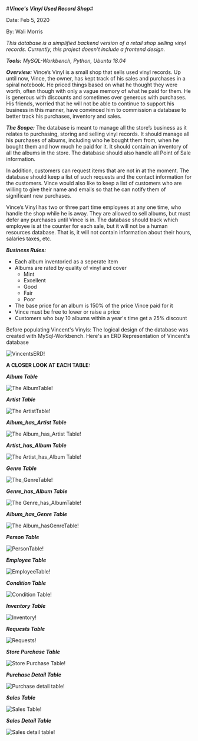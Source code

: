 #***Vince's Vinyl Used Record Shop***# 

Date: Feb 5, 2020

By: Wali Morris

*This database is a simplified backend version of a retail shop selling vinyl records. Currently, this 
project doesn't include a frontend design.*

***Tools:*** *MySQL-Workbench, Python, Ubuntu 18.04*

***Overview:***
Vince’s Vinyl is a small shop that sells used vinyl records. Up until now, Vince, the owner, has kept
track of his sales and purchases in a spiral notebook. He priced things based on what he thought
they were worth, often though with only a vague memory of what he paid for them. He is
generous with discounts and sometimes over generous with purchases. His friends, worried that
he will not be able to continue to support his business in this manner, have convinced him to
commission a database to better track his purchases, inventory and sales.


***The Scope:***
The database is meant to manage all the store’s business as it relates to purchasing, storing and
selling vinyl records. It should manage all his purchases of albums, including who he bought them
from, when he bought them and how much he paid for it. It should contain an inventory of all the
albums in the store. The database should also handle all Point of Sale information.

In addition, customers can request items that are not in at the moment. The database should keep
a list of such requests and the contact information for the customers. Vince would also like to
keep a list of customers who are willing to give their name and emails so that he can notify them
of significant new purchases.

Vince’s Vinyl has two or three part time employees at any one time, who handle the shop while he
is away. They are allowed to sell albums, but must defer any purchases until Vince is in. The
database should track which employee is at the counter for each sale, but it will not be a human
resources database. That is, it will not contain information about their hours, salaries taxes, etc.


***Business Rules:***
* Each album inventoried as a seperate item
* Albums are rated by quality of vinyl and cover
  * Mint
  * Excellent
  * Good 
  * Fair 
  * Poor
* The base price for an album is 150% of the price Vince paid for it
* Vince must be free to lower or raise a price
* Customers who buy 10 albums within a year's time get a 25% discount 


Before populating Vincent's Vinyls: The logical design of the database was created with MySql-Workbench. 
Here's an ERD Representation of Vincent's database 

![VincentsERD!](Images/VincentsVFinal.png)

**A CLOSER LOOK AT EACH TABLE:**

***Album Table***

![The AlbumTable!](Images/AlbumTable.png)

***Artist Table***

![The ArtistTable!](Images/ArtistTable.png)

***Album_has_Artist Table***

![The Album_has_Artist Table!](Images/Album_has_ArtistTable.png)

***Artist_has_Album Table***

![The Artist_has_Album Table!](Images/Artist_has_AlbumTable.png)

***Genre Table*** 

![The_GenreTable!](Images/GenreTable.png)

***Genre_has_Album Table***

![The Genre_has_AlbumTable!](Images/Genre_has_AlbumTable.png)

***Album_has_Genre Table***

![The Album_hasGenreTable!](Images/Album_has_GenreTable.png)

***Person Table***

![PersonTable!](Images/PersonTable.png)

***Employee Table***

![EmployeeTable!](Images/EmployeeTable.png)

***Condition Table***

![Condition Table!](Images/ConditionTable.png)

***Inventory Table***

![Inventory!](Images/InventoryTable.png)

***Requests Table***

![Requests!](Images/RequestTable.png)

***Store Purchase Table***

![Store Purchase Table!](Images/StorePurchaseTable.png)

***Purchase Detail Table***

![Purchase detail table!](Images/PurchaseDetailTable.png)

***Sales Table***

![Sales Table!](Images/SalesTable.png)

***Sales Detail Table***

![Sales detail table!](Images/SalesDetailsTable.png)

